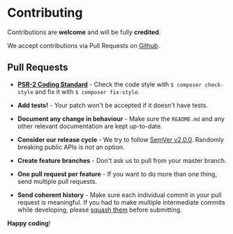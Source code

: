 # Contributing

Contributions are **welcome** and will be fully **credited**.

We accept contributions via Pull Requests on 
[Github](https://github.com/mrkrstphr/php-gedcom).


## Pull Requests

- **[PSR-2 Coding Standard](https://github.com/php-fig/fig-standards/blob/master/accepted/PSR-2-coding-style-guide.md)** - 
  Check the code style with ``$ composer check-style`` and fix it with ``$ composer fix-style``.

- **Add tests!** - Your patch won't be accepted if it doesn't have tests.

- **Document any change in behaviour** - Make sure the `README.md` and any other relevant documentation are kept 
up-to-date.

- **Consider our release cycle** - We try to follow [SemVer v2.0.0](http://semver.org/). Randomly breaking public APIs
is not an option.

- **Create feature branches** - Don't ask us to pull from your master branch.

- **One pull request per feature** - If you want to do more than one thing, send multiple pull requests.

- **Send coherent history** - Make sure each individual commit in your pull request is meaningful. If you had to make
multiple intermediate commits while developing, please 
[squash them](http://www.git-scm.com/book/en/v2/Git-Tools-Rewriting-History#Changing-Multiple-Commit-Messages) before 
submitting.

**Happy coding**!
